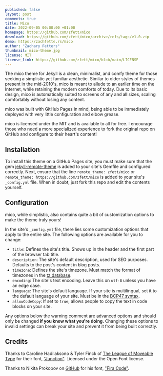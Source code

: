```yaml
---
published: false
layout: post
comments: true
title: Mico
date: 2022-09-05 00:00:00 +01:00
homepage: https://github.com/zfett/mico
download: https://github.com/zfett/mico/archive/refs/tags/v1.0.zip
demo: https://zachfette.rs/mico
author: "Zachary Fetters"
thumbnail: mico-theme.jpg
license: MIT
license_link: https://github.com/zfett/mico/blob/main/LICENSE
---
```


The mico theme for Jekyll is a clean, minimalist, and comfy theme for those seeking a simplistic yet familiar aesthetic. Similar to older styles of themes present in the mid-2010's, mico is meant to allude to an earlier time on the Internet, while retaining the modern comforts of today. Due to its basic design, mico is automatically suited to screens of any and all sizes, scaling comfortably without losing any content.

mico was built with GitHub Pages in mind, being able to be immediately deployed with very little configuration and elbow grease.

mico is licensed under the MIT and is available to all for free. I encourage those who need a more specialized experience to fork the original repo on GitHub and configure to their heart's content!

## Installation

To install this theme on a GitHub Pages site, you must make sure that the gem [jekyll-remote-theme](https://github.com/benbalter/jekyll-remote-theme) is added to your site's Gemfile and configured correctly. Next, ensure that the line `remote_theme: zfett/mico` or `remote_theme: https://github.com/zfett/mico` is added to your site's `_config.yml` file. When in doubt, just fork this repo and edit the contents yourself.

## Configuration

mico, while simplistic, also contains quite a bit of customization options to make the theme truly yours!

In the site's `_config.yml` file, there lies some customization options that apply to the entire site. The following options are available for you to change:

* `title`: Defines the site's title. Shows up in the header and the first part of the browser tab title.
* `description`: The site's default description, used for SEO purposes. Defaults to the post's content in blog posts.
* `timezone`: Defines the site's timezone. Must match the format of timezones in the [tz database](https://en.wikipedia.org/wiki/List_of_tz_database_time_zones).
* `encoding`: The site's text encoding. Leave this on `utf-8` unless you have an edge case.
* `language`: The site's default language. If your site is multilingual, set it to the default language of your site. Must be in the [BCP47 syntax](https://datatracker.ietf.org/doc/html/rfc5646).
* `allowCodeCopy`: If set to `true`, allows people to copy the text in code blocks on your site.

Any options below the warning comment are advanced options and should only be changed **if you know what you're doing.** Changing these options to invalid settings can break your site and prevent it from being built correctly.

## Credits

Thanks to Caroline Hadilaksono & Tyler Finck of [The League of Moveable Type](https://www.theleagueofmoveabletype.com/junction) for their font, ["Junction"](https://www.theleagueofmoveabletype.com/junction). Licensed under the Open Font license.

Thanks to Nikita Prokopov on [GitHub](https://github.com/tonsky) for his font, ["Fira Code"](https://github.com/tonsky/FiraCode).
